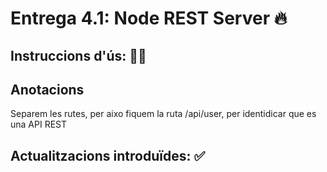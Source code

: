 # Entrega 4.1: Node REST Server 🔥

## Instruccions d'ús: 🧙‍♂️



## Anotacions

Separem les rutes, per aixo fiquem la ruta /api/user, per identidicar que es una API REST

## Actualitzacions introduïdes: ✅

